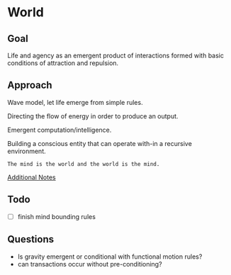 # World 
## Goal
Life and agency as an emergent product of interactions formed with basic conditions of attraction and repulsion.
 
## Approach
Wave model, let life emerge from simple rules.

Directing the flow of energy in order to produce an output.

Emergent computation/intelligence.

Building a conscious entity that can operate with-in a recursive environment. 

```
The mind is the world and the world is the mind.
```

[Additional Notes](https://www.notion.so/simplyenable/World-862f18834d8f4a578d473ac96e2bbf6e)

## Todo
- [ ] finish mind bounding rules

## Questions
- Is gravity emergent or conditional with functional motion rules?
- can transactions occur without pre-conditioning?
